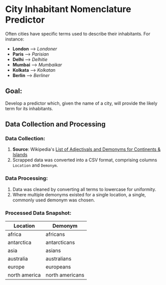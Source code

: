 # City Inhabitant Nomenclature Predictor

Often cities have specific terms used to describe their inhabitants. For instance:

- **London** --> *Londoner*
- **Paris** --> *Parisian*
- **Delhi** --> *Delhitie*
- **Mumbai** --> *Mumbaikar*
- **Kolkata** --> *Kolkatan*
- **Berlin** --> *Berliner*


## Goal:

Develop a predictor which, given the name of a city, will provide the likely term for its inhabitants.


## Data Collection and Processing

### Data Collection:
1. **Source**: Wikipedia's [List of Adjectivals and Demonyms for Continents & Islands](https://en.wikipedia.org/wiki/Demonym)
2. Scrapped data was converted into a CSV format, comprising columns `Location` and `Demonym`.

### Data Processing:
1. Data was cleaned by converting all terms to lowercase for uniformity.
2. Where multiple demonyms existed for a single location, a single, commonly used demonym was chosen.

### Processed Data Snapshot:

| Location        | Demonym          |
|-----------------|------------------|
| africa          | africans         |
| antarctica      | antarcticans     |
| asia            | asians           |
| australia       | australians      |
| europe          | europeans        |
| north america   | north americans  |


